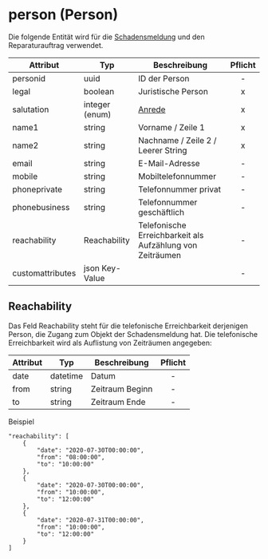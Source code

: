 # person (Person)

Die folgende Entität wird für die [Schadensmeldung](damagenotification.md) und den Reparaturauftrag verwendet.

| Attribut         | Typ            | Beschreibung                                              | Pflicht |
| ---------------- | -------------- | --------------------------------------------------------- | :-----: |
| personid         | uuid           | ID der Person                                             |    -    |
| legal            | boolean        | Juristische Person                                        |    x    |
| salutation       | integer (enum) | [Anrede](/types/salutationtypes.md)                       |    x    |
| name1            | string         | Vorname / Zeile 1                                         |    x    |
| name2            | string         | Nachname / Zeile 2 / Leerer String                        |    x    |
| email            | string         | E-Mail-Adresse                                            |    -    |
| mobile           | string         | Mobiltelefonnummer                                        |    -    |
| phoneprivate     | string         | Telefonnummer privat                                      |    -    |
| phonebusiness    | string         | Telefonnummer geschäftlich                                |    -    |
| reachability     | Reachability   | Telefonische Erreichbarkeit als Aufzählung von Zeiträumen |    -    |
| customattributes | json Key-Value |                                                           |    -    |

## Reachability

Das Feld Reachability steht für die telefonische Erreichbarkeit derjenigen Person, die Zugang zum Objekt der Schadensmeldung hat. Die telefonische Erreichbarkeit wird als Auflistung von Zeiträumen angegeben:


| Attribut | Typ       | Beschreibung                     | Pflicht |
| -------- | --------- | -------------------------------- | :-----: |
| date     | datetime  | Datum                            |    -    |
| from     | string    | Zeitraum Beginn                  |    -    |
| to       | string    | Zeitraum Ende                    |    -    |

Beispiel

    "reachability": [
        {
            "date": "2020-07-30T00:00:00",
            "from": "08:00:00",
            "to": "10:00:00"
        },
        {
            "date": "2020-07-30T00:00:00",
            "from": "10:00:00",
            "to": "12:00:00"
        },
        {
            "date": "2020-07-31T00:00:00",
            "from": "10:00:00",
            "to": "12:00:00"
        }
    ]

